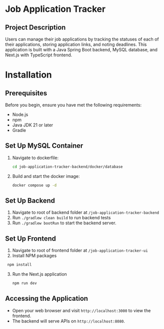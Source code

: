 # Job Application Tracker

## Project Description

Users can manage their job applications by tracking the statuses of each of their applications, storing application links, and noting deadlines. This application is built with a Java Spring Boot backend, MySQL database, and Next.js with TypeScript frontend.

# Installation

## Prerequisites

Before you begin, ensure you have met the following requirements:

- Node.js
- npm
- Java JDK 21 or later
- Gradle

## Set Up MySQL Container

1. Navigate to dockerfile:  
   ```bash
   cd job-application-tracker-backend/docker/database
3. Build and start the docker image:
   ```bash
   docker compose up -d

## Set Up Backend

1. Navigate to root of backend folder at `/job-application-tracker-backend`
2. Run `./gradlew clean build` to run backend tests
3. Run `./gradlew bootRun` to start the backend server.

## Set Up Frontend

1. Navigate to root of frontend folder at `/job-application-tracker-ui`
2. Install NPM packages
  ```bash
   npm install
  ```
3. Run the Next.js application
   ```bash
   npm run dev

## Accessing the Application

- Open your web browser and visit `http://localhost:3000` to view the frontend.
- The backend will serve APIs on `http://localhost:8080`.
